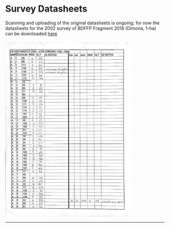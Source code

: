 Survey Datasheets
================

Scanning and uploading of the original datasheets is ongoing; for now the datasheets for the 2002 survey of BDFFP Fragment 2018 (Dimona, 1-ha) can be downloaded [here](../survey_datasheets/survey_sheets/Dimona1_2108_2002-compressed.pdf)

<img src="../survey_datasheets/survey_sheets/dimona_2108_2002.png" width="400px"/>


---
